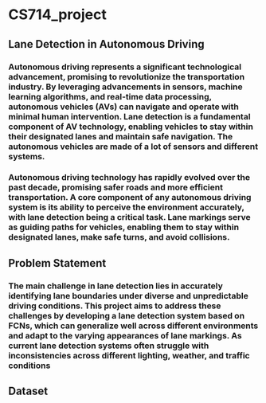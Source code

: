 # CS714_project
## Lane Detection in Autonomous Driving
### Autonomous driving represents a significant technological advancement, promising to revolutionize the transportation industry. By leveraging advancements in sensors, machine learning algorithms, and real-time data processing, autonomous vehicles (AVs) can navigate and operate with minimal human intervention. Lane detection is a fundamental component of AV technology, enabling vehicles to stay within their designated lanes and maintain safe navigation. The autonomous vehicles are made of a lot of sensors and different systems.
### Autonomous driving technology has rapidly evolved over the past decade, promising safer roads and more efficient transportation. A core component of any autonomous driving system is its ability to perceive the environment accurately, with lane detection being a critical task. Lane markings serve as guiding paths for vehicles, enabling them to stay within designated lanes, make safe turns, and avoid collisions.
## Problem Statement
### The main challenge in lane detection lies in accurately identifying lane boundaries under diverse and unpredictable driving conditions. This project aims to address these challenges by developing a lane detection system based on FCNs, which can generalize well across different environments and adapt to the varying appearances of lane markings. As current lane detection systems often struggle with inconsistencies across different lighting, weather, and traffic conditions
## Dataset
